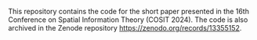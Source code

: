This repository contains the code for the short paper presented in the 16th Conference on Spatial Information Theory (COSIT 2024).
The code is also archived in the Zenode repository https://zenodo.org/records/13355152.
